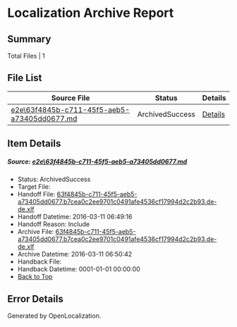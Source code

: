 # <a name='report-top'></a> Localization Archive Report

## Summary
 Total Files | 1

## File List
 Source File | Status | Details 
 ----------- | ------ | ------- 
 [e2e\63f4845b-c711-45f5-aeb5-a73405dd0677.md](https://github.com/OpenLocalizationTest/oltest/blob/8a658b2164d5fa0af7a6d8922adaa3b6eaddcbb9/e2e/63f4845b-c711-45f5-aeb5-a73405dd0677.md) | ArchivedSuccess | [Details](#68686d973d317e775c38a0b6eaffbc2a46b7fc072)

## Item Details
##### <a name='68686d973d317e775c38a0b6eaffbc2a46b7fc072'></a> Source: [e2e\63f4845b-c711-45f5-aeb5-a73405dd0677.md](https://github.com/OpenLocalizationTest/oltest/blob/8a658b2164d5fa0af7a6d8922adaa3b6eaddcbb9/e2e/63f4845b-c711-45f5-aeb5-a73405dd0677.md)
* Status: ArchivedSuccess
* Target File: 
* Handoff File: [63f4845b-c711-45f5-aeb5-a73405dd0677.b7cea0c2ee9701c0491afe4536cf17994d2c2b93.de-de.xlf](https://github.com/OpenLocalizationTestOrg/olhandoff/blob/6ebf7f649c2a67f3d387b5ea803978c8de224573/ol-handoff/OpenLocalizationTestOrg/oltest.de-de/xinjiang/ht/63f4845b-c711-45f5-aeb5-a73405dd0677.b7cea0c2ee9701c0491afe4536cf17994d2c2b93.de-de.xlf)
* Handoff Datetime: 2016-03-11 06:49:16
* Handoff Reason: Include
* Archive File: [63f4845b-c711-45f5-aeb5-a73405dd0677.b7cea0c2ee9701c0491afe4536cf17994d2c2b93.de-de.xlf](https://github.com/OpenLocalizationTestOrg/olhandoff/blob/4692456588c5072b6c80ea9a0d795ed6f3056cfa/ol-handoff/OpenLocalizationTestOrg/oltest.de-de/xinjiang/ht/archive/63f4845b-c711-45f5-aeb5-a73405dd0677.b7cea0c2ee9701c0491afe4536cf17994d2c2b93.de-de.xlf)
* Archive Datetime: 2016-03-11 06:50:42
* Handback File: 
* Handback Datetime: 0001-01-01 00:00:00
* [Back to Top](#report-top)


## Error Details

Generated by OpenLocalization.
